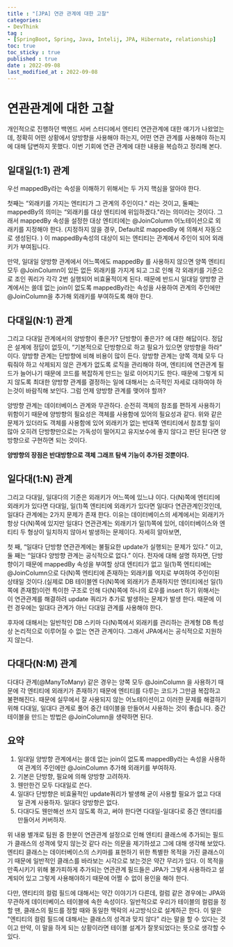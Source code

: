 ```yaml
---
title : "[JPA] 연관 관계에 대한 고찰"
categories:
- DevThink
tag :
- [SpringBoot, Spring, Java, Intelij, JPA, Hibernate, relationship]
toc: true
toc_sticky : true
published : true
date : 2022-09-08
last_modified_at : 2022-09-08
---
```










# 연관관계에 대한 고찰

개인적으로 진행하던 백엔드 서버 스터디에서 엔티티 연관관계에 대한 얘기가 나왔었는데, 정확히 어떤 상황에서 양방향을 사용해야 하는지, 어떤 연관 관계를 사용해야 하는지에 대해 답변하지 못했다. 이번 기회에 연관 관계에 대한 내용을 복습하고 정리해 본다.



## 일대일(1:1) 관계

우선 mappedBy라는 속성을 이해하기 위해서는 두 가지 핵심을 알아야 한다. 

첫째는 “외래키를 가지는 엔티티가 그 관계의 주인이다." 라는 것이고, 둘째는 mappedBy의 의미는 “외래키를 대상 엔티티에 위임하겠다."라는 의미라는 것이다. 그래서 mappedBy 속성을 설정한 대상 엔티티에는 @JoinColumn 어노테이션으로 외래키를 지정해야 한다. (지정하지 않을 경우, Default로 mappedBy 에 의해서 자동으로 생성된다. ) 이 mappedBy속성의 대상이 되는 엔티티는 관계에서 주인이 되어 외래키가 부여됩니다.

만약, 일대일 양방향 관계에서 어느쪽에도 mappedBy 를 사용하지 않으면 양쪽 엔티티 모두 @JoinColumn이 있든 없든 외래키를 가지게 되고 그로 인해 각 외래키를 기준으로 조인 쿼리가 각각 2번 실행되어 비효율적이게 된다. 때문에 반드시 일대일 양방향 관계에서는  쓸데 없는 join이 없도록 mappedBy라는 속성을 사용하여 관계의 주인에만 @JoinColumn을 추가해 외래키를 부여하도록 해야 한다.



## 다대일(N:1) 관계

그리고 다대일 관계에서의 양방향이 좋은가? 단방향이 좋은가? 에 대한 해답이다. 정답은 설계에 정답이 없듯이, “기본적으로 단방향으로 하고 필요가 있으면 양방향을 하라” 이다. 양방향 관계는 단방향에 비해 비용이 많이 든다. 양방향 관계는 양쪽 객체 모두 다뤄줘야 하고 삭제되지 않은 관계가 없도록 로직을 관리해야 하며, 엔티티에 연관관계 필드가 늘어나기 때문에 코드를 복잡하게 만드는 일로 이어지기도 한다. 때문에 그렇게 되지 않도록 최대한 양방향 관계를 결정하는 일에 대해서는 소극적인 자세로 대하여야 하는것이 바람직해 보인다. 그럼 언제 양방향 관계를 맺어야 할까?

양방향 관계는 데이터베이스 관계와 무관하다. 순전히 객체의 참조를 편하게 사용하기 위함이기 때문에 양방향의 필요성은 객체를 사용함에 있어의 필요성과 같다. 위와 같은 문제가 있더라도 객체를 사용함에 있어 외래키가 없는 반대쪽 엔티티에서 참조할 일이 많아 오히려 단방향만으로는 가독성이 떨어지고 유지보수에 좋지 않다고 판단 된다면 양방향으로 구현하면 되는 것이다.

**양방향의 장점은 반대방향으로 객체 그래프 탐색 기능이 추가된 것뿐이다.**



## 일다대(1:N) 관계

그리고 다대일, 일대다의 기준은 외래키가 어느쪽에 있느냐 이다. 다(N)쪽에 엔티티에 외래키가 있다면 다대일, 일(1)쪽 엔티티에 외래키가 있다면 일대다 연관관계인것인데, 일대다 관계에는 2가지 문제가 존재 한다. 이유는 데이터베이스의 세계에서는 외래키가 항상 다(N)쪽에 있지만 일대다 연관관계는 외래키가 일(1)쪽에 있어, 데이터베이스와 엔티티 두 형상이 일치하지 않아서 발생하는 문제이다. 자세히 알아보면,

첫 째,  “일대다 단방향 연관관계에는 불필요한 update가 실행되는 문제가 있다.” 이고, 둘 째는 “일대다 양방향 관계는 공식적으로 없다.” 이다. 전자에 대해 설명 하자면, 단방향이기 때문에 mappedBy 속성을 부여할 상대 엔티티가 없고 일(1)쪽 엔티티에는 @JoinColumn으로 다(N)쪽 엔티티에 존재하는 외래키를 억지로 부여하여 주인이된 상태일 것이다.(실제로 DB 테이블엔 다(N)쪽에 외래키가 존재하지만 엔티티에선 일(1)쪽에 존재함)이런 특이한 구조로 인해 다(N)쪽에 하나의 로우를 insert 하기 위해서는 이 연관관계를 해결하려 update 쿼리가 추가로 발생하는 문제가 발생 한다. 때문에 이런 경우에는 일대다 관계가 아닌 다대일 관계를 사용해야 한다.

후자에 대해서는 일반적인 DB 스키마 다(N)쪽에서 외래키를 관리하는 관계형 DB 특성상 논리적으로 이루어질 수 없는 연관 관계이다. 그래서 JPA에서는 공식적으로 지원하지 않는다.



## 다대다(N:M) 관계

다대다 관계(@ManyToMany) 같은 경우는 양쪽 모두 @JoinColumn 을 사용하기 때문에 각 엔티티에 외래키가 존재하기 때문에 엔티티를 다루는 코드가 그만큼 복잡하고 불편해진다. 때문에 실무에서 잘 사용되지 않는 어노테이션이고 이러한 문제를 해결하기 위해 다대일, 일대다 관계로 풀어 중간 테이블을 만들어서 사용하는 것이 좋습니다. 중간 테이블을 만드는 방법은 @JoinColumn을 생략하면 된다.



## 요약

1. 일대일 양방향 관계에서는 쓸데 없는 join이 없도록 mappedBy라는 속성을 사용하여 관계의 주인에만 @JoinColumn 추가해 외래키를 부여하자.
2. 기본은 단방향, 필요에 의해 양방향 고려하자.
3. 웬만한건 모두 다대일로 쓴다. 
4. 일대다 단방향은 비효율적인 update쿼리가 발생해 굳이 사용할 필요가 없고 다대일 관계 사용하자.  일대다 양방향은 없다. 
5. 다대다도 웬만해선 쓰지 않도록 하고, 써야 한다면 다대일-일대다로 중간 엔티티를 만들어서 커버하자.



위 내용 별개로 팀원 중 한분이 연관관계 설정으로 인해 엔티티 클래스에 추가되는 필드가 클래스의 성격에 맞지 않는것 같다 라는 의문을 제기하셨고 그에 대해 생각해 보았다. 엔티티 클래스는 데이터베이스의 스키마를 표현하기 위한 특별한 목적을 가진 클래스이기 때문에 일반적인 클래스를 바라보는 시각으로 보는것은 약간 무리가 있다. 이 목적을 만족시키기 위해 불가피하게 추가되는 연관관계 필드들은 JPA가 그렇게 사용하라고 설계되어 있고 그렇게 사용해야하기 때문에 어쩔 수 없이 용인을 해야 한다.

다만, 엔티티의 컬럼 필드에 대해서는 약간 이야기가 다른데, 컬럼 같은 경우에는 JPA와 무관하게 데이터베이스 테이블에 속한 속성이다. 일반적으로 우리가 테이블의 컬럼을 정할 땐, 클래스의 필드를 정할 때와 동일한 맥락의 사고방식으로 설계하곤 한다. 이 말은 "엔티티의 컬럼 필드에 대해서는 클래스의 성격과 맞지 않다" 라는 말을 할 수 있다는 것이고 만약, 이 말을 하게 되는 상황이라면 테이블 설계가 잘못되었다는 뜻으로 생각할 수 있다.

